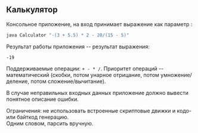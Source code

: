 ## Калькулятор
Консольное приложение, на вход принимает выражение как параметр :
```bash
java Calculator "-(3 + 5.5) * 2 - 20/(15 - 5)"
```

Результат работы приложения -- результат выражения:
```
-19
```

Поддерживаемые операции: ```+ - * /```. Приоритет операций -- математический
(скобки, потом унарное отрицание, потом умножение/деление, потом сложение/вычитание).

В случае неправильных входных данных приложение должно вывести понятное описание
ошибки.

Ограничения: не использовать встроенные скриптовые движки и кодо- или байткод генерацию.  
Одним словом, парсить вручную.
